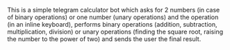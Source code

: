 This is a simple telegram calculator bot which asks for 2 numbers (in case of binary operations) or one number (unary operations) and the operation (in an inline keyboard), performs binary operations (addition, subtraction, multiplication, division) or unary operations (finding the square root, raising the number to the power of two) and sends the user the final result.

